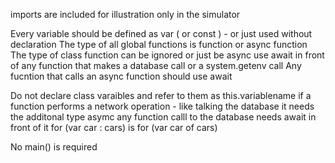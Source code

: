 imports are included for illustration only in the simulator

Every variable should be defined as var ( or const ) - or just used without declaration
The type of all global functions is function or async function
The type of class function can be ignored or just be async
use await in front of any function that makes a database call or a system.getenv call
Any fucntion that calls an async function should use await


Do not declare class varaibles and refer to them as this.variablename
if a function performs a network operation - like talking the database it needs the additonal type asymc
any function calll to the database needs await in front of it
for (var car : cars) is for (var car of cars)

No main() is required 




